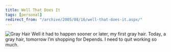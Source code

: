 ```yaml
---
title: Well That Does It
tags: [personal]
redirect_from: "/archive/2005/08/16/well-that-does-it.aspx/"
---
```


![Gray Hair](https://photos21.flickr.com/34973851_9c49fd31a2_t.jpg) Well
it had to happen sooner or later, my first gray hair. Today, a gray
hair, tomorrow I’m shopping for Depends. I need to quit working so much.

